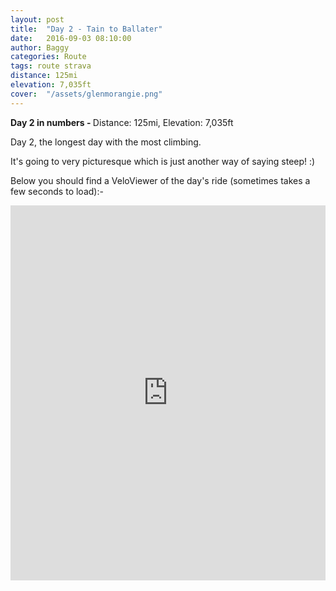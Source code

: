 ```yaml
---
layout: post
title:  "Day 2 - Tain to Ballater"
date:   2016-09-03 08:10:00
author: Baggy
categories: Route
tags: route strava
distance: 125mi
elevation: 7,035ft
cover:  "/assets/glenmorangie.png"
---
```


<div class="key-stats">
  <strong>Day 2 in numbers - </strong> Distance: 125mi, Elevation: 7,035ft
</div>

Day 2, the longest day with the most climbing.

It's going to very picturesque which is just another way of saying
steep! :)

Below you should find a VeloViewer of the day's ride (sometimes takes a
few seconds to load):-

<iframe style="width:100%;height:600px;" src="https://veloviewer.com/routes/6928265/embed2" frameborder="0" scrolling="no"></iframe>
